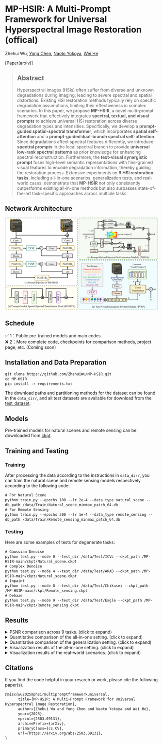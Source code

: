# MP-HSIR: A Multi-Prompt Framework for Universal Hyperspectral Image Restoration (offical)

Zhehui Wu, [Yong Chen](https://chenyong1993.github.io/yongchen.github.io/), [Naoto Yokoya](https://naotoyokoya.com/), [Wei He](https://prowdiy.github.io/weihe.github.io/)

[[Paper(arxiv)]](https://arxiv.org/abs/2503.09131) 

> ## **Abstract**
> Hyperspectral images (HSIs) often suffer from diverse and unknown degradations during imaging, leading to severe spectral and spatial distortions. Existing HSI restoration methods typically rely on specific degradation assumptions, limiting their effectiveness in complex scenarios. In this paper, we propose **MP-HSIR**, a novel multi-prompt framework that effectively integrates **spectral, textual, and visual prompts** to achieve universal HSI restoration across diverse degradation types and intensities. Specifically, we develop a **prompt-guided spatial-spectral transformer**, which incorporates **spatial self-attention** and a **prompt-guided dual-branch spectral self-attention**. Since degradations affect spectral features differently, we introduce **spectral prompts** in the local spectral branch to provide **universal low-rank spectral patterns** as prior knowledge for enhancing spectral reconstruction. Furthermore, the **text-visual synergistic prompt** fuses high-level semantic representations with fine-grained visual features to encode degradation information, thereby guiding the restoration process. Extensive experiments on **9 HSI restoration tasks**, including all-in-one scenarios, generalization tests, and real-world cases, demonstrate that **MP-HSIR** not only consistently outperforms existing all-in-one methods but also surpasses state-of-the-art task-specific approaches across multiple tasks.

## **Network Architecture**

<img src="figs/Architecture.png" width="900">


## **Schedule**
✅ 1：Public pre-trained models and main codes.  
❌ 2：More complete code, checkpoints for comparison methods, project page, etc. (Coming soon)  

## **Installation and Data Preparation**

```
git clone https://github.com/ZhehuiWu/MP-HSIR.git
cd MP-HSIR
pip install -r requirements.txt
```

The download paths and partitioning methods for the dataset can be found in the `data_dir/`, and all test datasets are available for download from the [test_dataset](https://drive.google.com/drive/folders/1S-f6mI18bmR7wlsts67lk0-6Oyx5_gIs?usp=drive_link).


## **Models**

Pre-trained models for natural scenes and remote sensing can be downloaded from [ckpt](https://drive.google.com/drive/folders/1J4OA_gUiZHGvYNvXDiaFwIvz8vC5D6xB?usp=drive_link).


## **Training and Testing**
### **Training**
After processing the data according to the instructions in `data_dir/`, you can train the natural scene and remote sensing models respectively according to the following code:

```
# For Natural Scene
python train.py --epochs 100 --lr 2e-4 --data_type natural_scene --db_path /data/Train/Natural_scene_minmax_patch_64.db
# For Remote Sensing
python train.py --epochs 300 --lr 1e-4 --data_type remote_sensing --db_path /data/Train/Remote_sensing_minmax_patch_64.db
```


### **Testing**
Here are some examples of tests for degenerate tasks:

```
# Gaussian Denoise
python test.py --mode 0 --test_dir /data/Test/ICVL --ckpt_path /MP-HSIR-main/ckpt/Natural_scene.ckpt
# Complex Denoise
python test.py --mode 4 --test_dir /data/Test/ARAD --ckpt_path /MP-HSIR-main/ckpt/Natural_scene.ckpt
# Inpaint
python test.py --mode 8 --test_dir /data/Test/Chikusei --ckpt_path /MP-HSIR-main/ckpt/Remote_sensing.ckpt
# Dehaze
python test.py --mode 9 --test_dir /data/Test/Eagle --ckpt_path /MP-HSIR-main/ckpt/Remote_sensing.ckpt
```

## **Results**
<details>
  <summary>PSNR comparison across 9 tasks. (click to expand)</summary>
  <img src="figs/PSNR_comparison.png" width="900">
</details>

<details>
  <summary>Quantitative comparison of the all-in-one setting. (click to expand)</summary>
  <img src="figs/All-in-one_quantitative.png" width="900">
</details>

<details>
  <summary>Quantitative comparison of the generalization setting. (click to expand)</summary>
  <img src="figs/Generalization_quantitative.png" width="900">
</details>

<details>
  <summary>Visualization results of the all-in-one setting. (click to expand)</summary>
  <img src="figs/All-in-one_visualization.png" width="900">
</details>

<details>
  <summary>Visualization results of the real-world scenarios. (click to expand)</summary>
  <img src="figs/Generalization_visualization.png" width="900">
</details>

## **Citations**
If you find the code helpful in your resarch or work, please cite the following paper(s).
```
@misc{wu2025mphsirmultipromptframeworkuniversal,
      title={MP-HSIR: A Multi-Prompt Framework for Universal Hyperspectral Image Restoration}, 
      author={Zhehui Wu and Yong Chen and Naoto Yokoya and Wei He},
      year={2025},
      eprint={2503.09131},
      archivePrefix={arXiv},
      primaryClass={cs.CV},
      url={https://arxiv.org/abs/2503.09131}, 
}
```